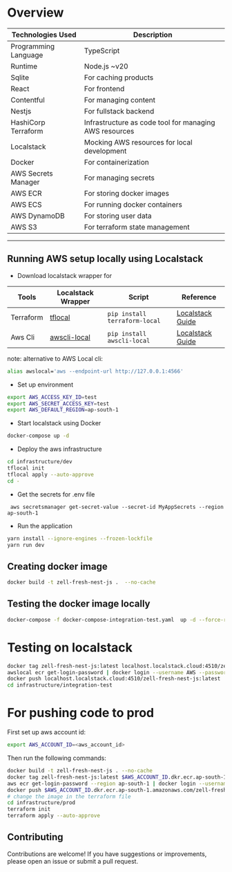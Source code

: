 # Overview

| Technologies Used    | Description                                            |
| -------------------- | ------------------------------------------------------ |
| Programming Language | TypeScript                                             |
| Runtime              | Node.js ~v20                                           |
| Sqlite               | For caching products                                   |
| React                | For frontend                                           |
| Contentful           | For managing content                                   |
| Nestjs               | For fullstack backend                                  |
| HashiCorp Terraform  | Infrastructure as code tool for managing AWS resources |
| Localstack           | Mocking AWS resources for local development            |
| Docker               | For containerization                                   |
| AWS Secrets Manager  | For managing secrets                                   |
| AWS ECR              | For storing docker images                              |
| AWS ECS              | For running docker containers                          |
| AWS DynamoDB         | For storing user data                                  |
| AWS S3               | For terraform state management                         |

---

## Running AWS setup locally using Localstack

- Download localstack wrapper for

| Tools     | Localstack Wrapper                                         | Script                        | Reference                                                                            |
| --------- | ---------------------------------------------------------- | ----------------------------- | ------------------------------------------------------------------------------------ |
| Terraform | [tflocal](https://github.com/localstack/terraform-local)   | `pip install terraform-local` | [Localstack Guide](https://docs.localstack.cloud/user-guide/integrations/terraform/) |
| Aws Cli   | [awscli-local](https://github.com/localstack/awscli-local) | `pip install awscli-local`    | [Localstack Guide](https://docs.localstack.cloud/user-guide/integrations/aws-cli/)   |

note:
alternative to AWS Local cli:

```sh
alias awslocal='aws --endpoint-url http://127.0.0.1:4566'
```

- Set up environment

```sh
export AWS_ACCESS_KEY_ID=test
export AWS_SECRET_ACCESS_KEY=test
export AWS_DEFAULT_REGION=ap-south-1
```

- Start localstack using Docker

```sh
docker-compose up -d
```

- Deploy the aws infrastructure

```sh
cd infrastructure/dev
tflocal init
tflocal apply --auto-approve
cd -
```

- Get the secrets for .env file

```shell
 aws secretsmanager get-secret-value --secret-id MyAppSecrets --region ap-south-1
```

- Run the application

```sh
yarn install --ignore-engines --frozen-lockfile
yarn run dev
```

## Creating docker image

```sh
docker build -t zell-fresh-nest-js .  --no-cache
```

## Testing the docker image locally

```sh
docker-compose -f docker-compose-integration-test.yaml  up -d --force-recreate
```

# Testing on localstack

```sh
docker tag zell-fresh-nest-js:latest localhost.localstack.cloud:4510/zell-fresh-nest-js:latest
awslocal ecr get-login-password | docker login --username AWS --password-stdin localhost.localstack.cloud:4510
docker push localhost.localstack.cloud:4510/zell-fresh-nest-js:latest
cd infrastructure/integration-test
```

# For pushing code to prod

First set up aws account id:

```sh
export AWS_ACCOUNT_ID=<aws_account_id>
```

Then run the following commands:

```sh
docker build -t zell-fresh-nest-js . --no-cache
docker tag zell-fresh-nest-js:latest $AWS_ACCOUNT_ID.dkr.ecr.ap-south-1.amazonaws.com/zell-fresh-nest-js:latest
aws ecr get-login-password --region ap-south-1 | docker login --username AWS --password-stdin $AWS_ACCOUNT_ID.dkr.ecr.ap-south-1.amazonaws.com
docker push $AWS_ACCOUNT_ID.dkr.ecr.ap-south-1.amazonaws.com/zell-fresh-nest-js:latest
# change the image in the terraform file
cd infrastructure/prod
terraform init
terraform apply --auto-approve
```

## Contributing

Contributions are welcome! If you have suggestions or improvements, please open an issue or submit a pull request.
